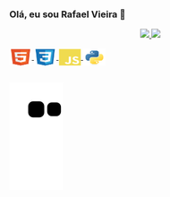 ### Olá, eu sou Rafael Vieira 👋
<div align="center">
  <a href="https://github.com/RafaelHDSV">
  <img height="150em" src="https://github-readme-stats.vercel.app/api?username=RafaelHDSV&show_icons=true&theme=dark&include_all_commits=true&count_private=true"/>
  <img height="150em" src="https://github-readme-stats.vercel.app/api/top-langs/?username=RafaelHDSV&layout=compact&langs_count=7&theme=dark"/>
</div>
<div style="display: inline_block"><br>
  <img align="center" alt="HTML" height="30" width="40" src="https://raw.githubusercontent.com/devicons/devicon/master/icons/html5/html5-original.svg">
  <img align="center" alt="CSS" height="30" width="40" src="https://raw.githubusercontent.com/devicons/devicon/master/icons/css3/css3-original.svg">
  <img align="center" alt="Js" height="30" width="40" src="https://raw.githubusercontent.com/devicons/devicon/master/icons/javascript/javascript-plain.svg">
  <img align="center" alt="Python" height="30" width="40" src="https://raw.githubusercontent.com/devicons/devicon/master/icons/python/python-original.svg"> 
</div>
  
  ##
  
  ![snake gif](https://github.com/RafaelHDSV/RafaelHDSV/blob/output/github-contribution-grid-snake.svg)
 
</div>
